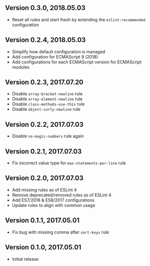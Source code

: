 ## Version 0.3.0, 2018.05.03

* Reset all rules and start fresh by extending the `eslint:recommended` configuration

## Version 0.2.4, 2018.05.03

* Simplify how default configuration is managed
* Add configuration for ECMAScript 9 (2018)
* Add configurations for each ECMAScript version for ECMAScript modules

## Version 0.2.3, 2017.07.20

* Disable `array-bracket-newline` rule
* Disable `array-element-newline` rule
* Disable `class-methods-use-this` rule
* Disable `object-curly-newline` rule

## Version 0.2.2, 2017.07.03

* Disable `no-magic-numbers` rule again

## Version 0.2.1, 2017.07.03

* Fix incorrect value type for `max-statements-per-line` rule

## Version 0.2.0, 2017.07.03

* Add missing rules as of ESLint 4
* Remove deprecated/removed rules as of ESLint 4
* Add ES7/2016 & ES8/2017 configurations
* Update rules to align with common usage

## Version 0.1.1, 2017.05.01

* Fix bug with missing comma after `sort-keys` rule

## Version 0.1.0, 2017.05.01

* Initial release
